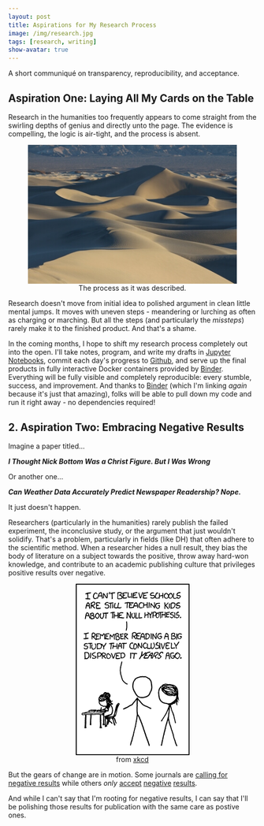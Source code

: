 ```yaml
---
layout: post
title: Aspirations for My Research Process
image: /img/research.jpg
tags: [research, writing]
show-avatar: true
---
```


A short communiqué on transparency, reproducibility, and acceptance.

## Aspiration One: Laying All My Cards on the Table

Research in the humanities too frequently appears to come straight from the swirling depths of genius and directly unto the page. The evidence is compelling, the logic is air-tight, and the process is absent.

<figure>
  <center> 
    <img src="/img/desert.jpg" align="middle" alt="an empty desert">
    <figcaption>The process as it was described.</figcaption>
  </center>
</figure>

Research doesn't move from initial idea to polished argument in clean little mental jumps. It moves with uneven steps - meandering or lurching as often as charging or marching. But all the steps (and particularly the *missteps*) rarely make it to the finished product. And that's a shame. 

In the coming months, I hope to shift my research process completely out into the open. I'll take notes, program, and write my drafts in [Jupyter Notebooks](http://jupyter.org/), commit each day's progress to [Github](https://github.com/), and serve up the final products in fully interactive Docker containers provided by [Binder](https://mybinder.org/). Everything will be fully visible and completely reproducible: every stumble, success, and improvement. And thanks to [Binder](https://mybinder.org/) (which I'm linking *again* because it's just that amazing), folks will be able to pull down my code and run it right away - no dependencies required!

## 2. Aspiration Two: Embracing Negative Results

Imagine a paper titled...

***I Thought Nick Bottom Was a Christ Figure.  But I Was Wrong***

Or another one...

***Can Weather Data Accurately Predict Newspaper Readership? Nope.***

It just doesn't happen. 

Researchers (particularly in the humanities) rarely publish the failed experiment, the inconclusive study, or the argument that just wouldn't solidify. That's a problem, particularly in fields (like DH) that often adhere to the scientific method. When a researcher hides a null result, they bias the body of literature on a subject towards the positive, throw away hard-won knowledge, and contribute to an academic publishing culture that privileges positive results over negative. 

<figure>
  <center> 
    <img src="/img/null_hypothesis.png" align="middle" alt="xkcd comic 892">
    <figcaption>from <a href="https://www.xkcd.com/">xkcd</a></figcaption>
  </center>
</figure>

But the gears of change are in motion. Some journals are [calling for negative results](http://culturalanalytics.org/2018/03/send-us-your-null-results/) while others *only* [accept](http://www.jnr-eeb.org/index.php/jnr/index) [negative](https://jnrbm.biomedcentral.com/) [results](http://revistas.proeditio.com/jonnpr/index).

And while I can't say that I'm rooting for negative results, I can say that I'll be polishing those results for publication with the same care as postive ones.
